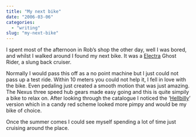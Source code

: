 ```yaml
---
title: "My next bike"
date: "2006-03-06"
categories:
  - "writing"
slug: "my-next-bike"
---
```


<!-- ![Photo sharing](/images/108636993.jpg) -->

I spent most of the afternoon in Rob’s shop the other day, well I was bored, and whilst I walked around I found my next bike. It was a [Electra](https://www.electrabike.com/) Ghost Rider, a slung back cruiser.

Normally I would pass this off as a no point machine but I just could not pass up a test ride. Within 10 meters you could not help it, I fell in love with the bike. Even pedaling just created a smooth motion that was just amazing. The Nexus three speed hub gears made easy going and this is quite simpily a bike to relax on. After looking through the catalogue I noticed the ’[Hellbilly](https://www.electrabike.com/europe_new/04/bikes/06bikes/streamride/06_str_20.html)’ version which in a candy red scheme looked more pimpy and would be my bike of choice.

Once the summer comes I could see myself spending a lot of time just cruising around the place.
